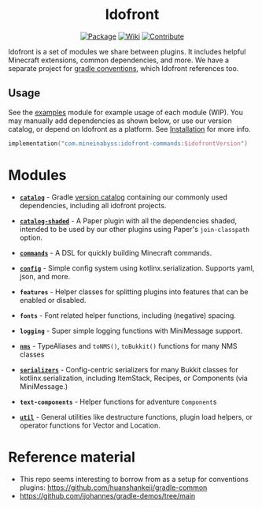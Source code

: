 <div align="center">

# Idofront
[![Package](https://img.shields.io/maven-metadata/v?metadataUrl=https://repo.mineinabyss.com/releases/com/mineinabyss/idofront-util/maven-metadata.xml)](https://repo.mineinabyss.com/#/releases/com/mineinabyss/idofront-util)
[![Wiki](https://img.shields.io/badge/-Project%20Wiki-blueviolet?logo=Wikipedia&labelColor=gray)](https://docs.mineinabyss.com/idofront)
[![Contribute](https://shields.io/badge/Contribute-e57be5?logo=github%20sponsors&style=flat&logoColor=white)](https://mineinabyss.com/contributing)
</div>

Idofront is a set of modules we share between plugins. It includes helpful Minecraft extensions, common dependencies, and more. We have a separate project for [gradle conventions](https://github.com/MineInAbyss/gradle-conventions), which Idofront references too.

## Usage

See the [examples](examples) module for example usage of each module (WIP). You may manually add dependencies as shown
below, or use our version catalog, or depend on Idofront as a platform. See [Installation](docs/setup/installation.md)
for
more info.

```kotlin
implementation("com.mineinabyss:idofront-commands:$idofrontVersion")
```

# Modules

- [**`catalog`**](https://wiki.mineinabyss.com/idofront/gradle/catalog/) -
Gradle [version catalog](https://docs.gradle.org/current/userguide/platforms.html#sub:version-catalog) containing our commonly used dependencies, including all idofront projects.

- [**`catalog-shaded`**](https://wiki.mineinabyss.com/idofront/platforms/) -
A Paper plugin with all the dependencies shaded, intended to be used by our other plugins using Paper's `join-classpath` option.

- [**`commands`**](https://wiki.mineinabyss.com/idofront/command-dsl/) -
A DSL for quickly building Minecraft commands.

- [**`config`**](https://wiki.mineinabyss.com/idofront/config/) -
Simple config system using kotlinx.serialization. Supports yaml, json, and more.

- **`features`** - Helper classes for splitting plugins into features that can be enabled or disabled.

- **`fonts`** -
Font related helper functions, including (negative) spacing.

- **`logging`** -
Super simple logging functions with MiniMessage support.

- [**`nms`**](https://wiki.mineinabyss.com/idofront/nms/) -
TypeAliases and `toNMS()`, `toBukkit()` functions for many NMS classes

- [**`serializers`**](https://wiki.mineinabyss.com/idofront/serialization/) -
Config-centric serializers for many Bukkit classes for kotlinx.serialization, including ItemStack, Recipes, or Components (via MiniMessage.)

- **`text-components`** -
Helper functions for adventure `Component`s

- [**`util`**](https://wiki.mineinabyss.com/idofront/util/) -
General utilities like destructure functions, plugin load helpers, or operator functions for Vector and Location.

# Reference material

- This repo seems interesting to borrow from as a setup for conventions plugins: https://github.com/huanshankeji/gradle-common
- https://github.com/jjohannes/gradle-demos/tree/main

